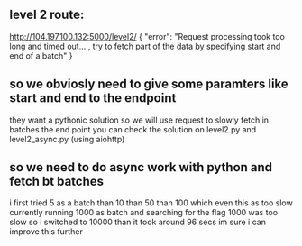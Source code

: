 ## level 2 route:
http://104.197.100.132:5000/level2/
{
  "error": "Request processing took too long and timed out... , try to fetch part of the data by specifying start and end of a batch"
}
## so we obviosly need to give some paramters like start and end to the endpoint

they want a pythonic solution so we will use request to slowly fetch in batches the end point
you can check the solution on level2.py and level2_async.py (using aiohttp)

## so we need to do async work with python and fetch bt batches
i first tried 5 as a batch
than 10
than 50
than 100 which even this as too slow
currently running 1000 as batch and searching for the flag
1000 was too slow so i switched to 10000 than
it took around 96 secs im sure i can improve this further